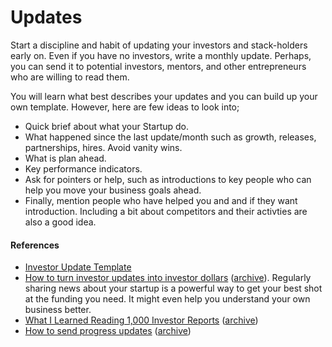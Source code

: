 # Updates

Start a discipline and habit of updating your investors and stack-holders early on. Even if you have no investors, write a monthly update. Perhaps, you can send it to potential investors, mentors, and other entrepreneurs who are willing to read them.

You will learn what best describes your updates and you can build up your own template. However, here are few ideas to look into;

- Quick brief about what your Startup do.
- What happened since the last update/month such as growth, releases, partnerships, hires. Avoid vanity wins.
- What is plan ahead.
- Key performance indicators.
- Ask for pointers or help, such as introductions to key people who can help you move your business goals ahead.
- Finally, mention people who have helped you and and if they want introduction. Including a bit about competitors and their activties are also a good idea.

#### References

- [Investor Update Template](https://docs.google.com/document/d/1v6o_1QjEacnniHhPWWIPGuVy2q4Av7zM_bHNxMN37Vg/)
- [How to turn investor updates into investor dollars](https://www.fastcompany.com/90812499/how-to-turn-investor-updates-into-investor-dollars) ([archive](https://archive.ph/SqTkB)). Regularly sharing news about your startup is a powerful way to get your best shot at the funding you need. It might even help you understand your own business better.
- [What I Learned Reading 1,000 Investor Reports](https://collabfund.com/blog/i-read-1-000-investor-reports-last-year-heres-what-i-learned/) ([archive](https://archive.ph/Z1atj))
- [How to send progress updates](https://www.spakhm.com/updates-howto) ([archive](https://archive.ph/88cdE))